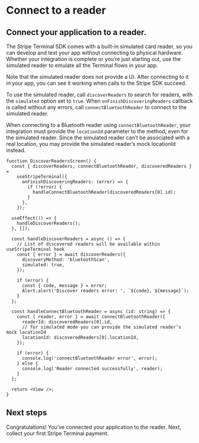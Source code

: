 # Connect to a reader

## Connect your application to a reader.

The Stripe Terminal SDK comes with a built-in simulated card reader, so you can develop and test your app without connecting to physical hardware. Whether your integration is complete or you’re just starting out, use the simulated reader to emulate all the Terminal flows in your app.

Note that the simulated reader does not provide a UI. After connecting to it in your app, you can see it working when calls to the Stripe SDK succeed.

To use the simulated reader, call `discoverReaders` to search for readers, with the `simulated` option set to `true`. When `onFinishDiscoveringReaders` callback is called without any errors, call `connectBluetoothReader` to connect to the simulated reader.

When connecting to a Bluetooth reader using `connectBluetoothReader`, your integration must provide the `locationId` parameter to the method, even for the simulated reader. Since the simulated reader can’t be associated with a real location, you may provide the simulated reader’s mock locationId instead.

```tsx
function DiscoverReadersScreen() {
  const { discoverReaders, connectBluetoothReader, discoveredReaders } =
    useStripeTerminal({
      onFinishDiscoveringReaders: (error) => {
        if (!error) {
          handleConnectBluetoothReader(discoveredReaders[0].id);
        }
      },
    });

  useEffect(() => {
    handleDiscoverReaders();
  }, []);

  const handleDiscoverReaders = async () => {
    // List of discovered readers will be available within useStripeTerminal hook
    const { error } = await discoverReaders({
      discoveryMethod: 'bluetoothScan',
      simulated: true,
    });

    if (error) {
      const { code, message } = error;
      Alert.alert('Discover readers error: ', `${code}, ${message}`);
    }
  };

  const handleConnectBluetoothReader = async (id: string) => {
    const { reader, error } = await connectBluetoothReader({
      readerId: discoveredReaders[0].id,
      // for simulated mode you can provide the simulated reader’s mock locationId
      locationId: discoveredReaders[0].locationId,
    });

    if (error) {
      console.log('connectBluetoothReader error', error);
    } else {
      console.log('Reader connected successfully', reader);
    }
  };

  return <View />;
}
```

## Next steps

Congratulations! You’ve connected your application to the reader. Next, collect your first Stripe Terminal payment.
